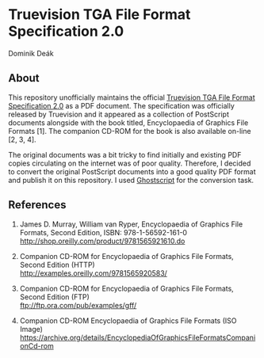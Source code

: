 # Truevision TGA File Format Specification 2.0

Dominik De&aacute;k

## About

This repository unofficially maintains the official [Truevision TGA File Format Specification 2.0](./truevision-tga.pdf) as a PDF document. The specification was officially released by Truevision and it appeared as a collection of PostScript documents alongside with the book titled, Encyclopaedia of Graphics File Formats [1]. The companion CD-ROM for the book is also available on-line [2, 3, 4].  

The original documents was a bit tricky to find initially and existing PDF copies circulating on the internet was of poor quality. Therefore, I decided to convert the original PostScript documents into a good quality PDF format and publish it on this repository. I used [Ghostscript](http://www.ghostscript.com/) for the conversion task.

## References

1. James D. Murray, William van Ryper, Encyclopaedia of Graphics File Formats, 
   Second Edition, ISBN: 978-1-56592-161-0 <br>
   <http://shop.oreilly.com/product/9781565921610.do>

2. Companion CD-ROM for Encyclopaedia of Graphics File Formats, Second Edition (HTTP) <br>
  <http://examples.oreilly.com/9781565920583/>

3. Companion CD-ROM for Encyclopaedia of Graphics File Formats, Second Edition (FTP) <br>
   <ftp://ftp.ora.com/pub/examples/gff/>

4. Companion CD-ROM Encyclopaedia of Graphics File Formats (ISO Image) <br>
   <https://archive.org/details/EncyclopediaOfGraphicsFileFormatsCompanionCd-rom>


